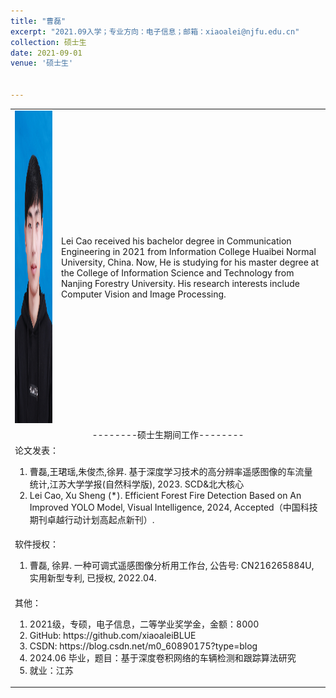 ```yaml
---
title: "曹磊"
excerpt: "2021.09入学；专业方向：电子信息；邮箱：xiaoalei@njfu.edu.cn"
collection: 硕士生
date: 2021-09-01
venue: '硕士生'


---
```

<table border="0">
<tr>
  <td> <img src='/images/leicao.jpg' height="500" width="408">  </td>
  <td>Lei Cao received his bachelor degree in Communication Engineering in 2021 from Information College Huaibei Normal University, China. Now, He is studying for his master degree at the College of Information Science and Technology from Nanjing Forestry University. His research interests include Computer Vision and Image Processing.
</td>
</tr>

<tr>
<td colspan="2" align="center">--------硕士生期间工作--------
</td>
</tr>

<tr>
<td colspan="2">论文发表：
<ol class="level_1">
<li>曹磊,王珺瑶,朱俊杰,徐昇. 基于深度学习技术的高分辨率遥感图像的车流量统计,江苏大学学报(自然科学版), 2023. SCD&北大核心</li>
<li>Lei Cao, Xu Sheng (*). Efficient Forest Fire Detection Based on An Improved YOLO Model, Visual Intelligence, 2024, Accepted（中国科技期刊卓越行动计划高起点新刊）. </li>
</ol>
</td>
</tr>

<tr>
<td colspan="2">软件授权：
<ol class="level_1">
<li> 曹磊, 徐昇. 一种可调式遥感图像分析用工作台, 公告号: CN216265884U, 实用新型专利, 已授权, 2022.04. </li>
</ol>
</td>
</tr>

<tr>
<td colspan="2">其他：
<ol class="level_1">
<li> 2021级，专硕，电子信息，二等学业奖学金，金额：8000 </li>
<li> GitHub: https://github.com/xiaoaleiBLUE </li>
<li> CSDN: https://blog.csdn.net/m0_60890175?type=blog </li>
<li>  2024.06 毕业，题目：基于深度卷积网络的车辆检测和跟踪算法研究</li>
<li>  就业：江苏 </li>
</ol>
</td>
</tr>

</table>
